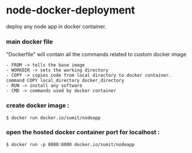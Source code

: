 # node-docker-deployment
deploy any node app in docker container.

### main docker file 
"Dockerfile" will contain all the commands related to custom docker image

	- FROM -> tells the base image
	- WORKDIR -> sets the working directory
	- COPY -> copies code from local directory to docker container. command COPY local_directory docker_directory
	- RUN -> install any software
	- CMD -> commands used by docker container

### create docker image :
	
	$ docker run docker.io/sumit/nodeapp

### open the hosted docker container port for localhost :
	
	$ docker run -p 8000:8000 docker.io/sumit/nodeapp
